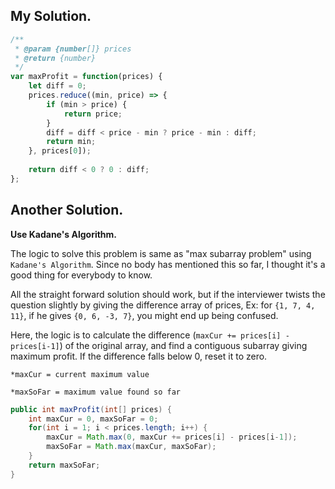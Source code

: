 ## My Solution.
~~~ js
/**
 * @param {number[]} prices
 * @return {number}
 */
var maxProfit = function(prices) {
    let diff = 0;
    prices.reduce((min, price) => {
        if (min > price) {
            return price;
        }
        diff = diff < price - min ? price - min : diff;
        return min;
    }, prices[0]);
    
    return diff < 0 ? 0 : diff;
};
~~~

## Another Solution.

**Use Kadane's Algorithm.**

The logic to solve this problem is same as "max subarray problem" using `Kadane's Algorithm`. Since no body has mentioned this so far, I thought it's a good thing for everybody to know.

All the straight forward solution should work, but if the interviewer twists the question slightly by giving the difference array of prices, Ex: for `{1, 7, 4, 11}`, if he gives `{0, 6, -3, 7}`, you might end up being confused.

Here, the logic is to calculate the difference (`maxCur += prices[i] - prices[i-1]`) of the original array, and find a contiguous subarray giving maximum profit. If the difference falls below 0, reset it to zero.

`*maxCur = current maximum value`

`*maxSoFar = maximum value found so far`

~~~ java
public int maxProfit(int[] prices) {
    int maxCur = 0, maxSoFar = 0;
    for(int i = 1; i < prices.length; i++) {
        maxCur = Math.max(0, maxCur += prices[i] - prices[i-1]);
        maxSoFar = Math.max(maxCur, maxSoFar);
    }
    return maxSoFar;
}
~~~